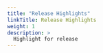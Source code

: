 ```yaml
---
title: "Release Highlights"
linkTitle: Release Highlights
weight: 1
description: >
  Highlight for release 
---
```

